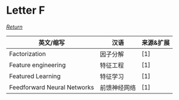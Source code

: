 # Letter F
[*Return*](https://github.com/SyncedAI00/Artificial-Intelligence-Terminology/blob/master/README.md)

英文/缩写|汉语|来源&扩展
---|---|---
Factorization|因子分解|[1]
Feature engineering|特征工程|[1]
Featured Learning|特征学习|[1]
Feedforward Neural Networks|前馈神经网络|[1]

